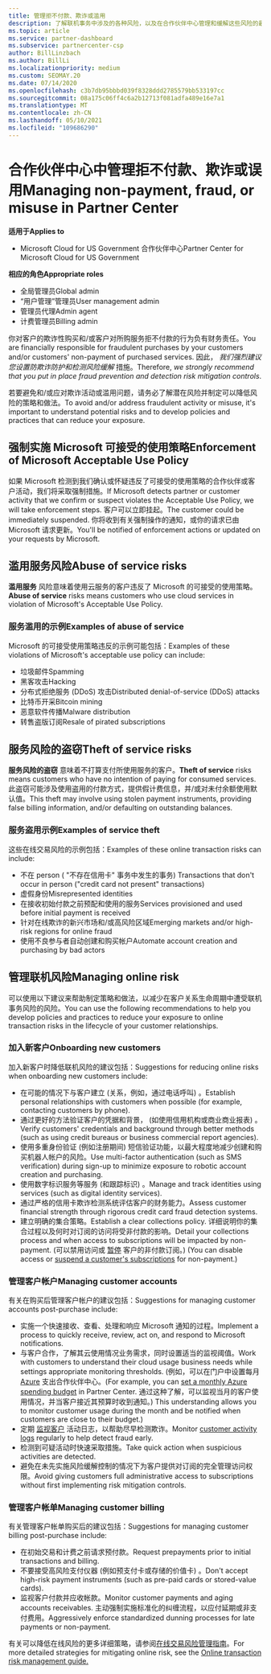 ```yaml
---
title: 管理拒不付款、欺诈或滥用
description: 了解联机事务中涉及的各种风险，以及在合作伙伴中心管理和缓解这些风险的最佳实践。
ms.topic: article
ms.service: partner-dashboard
ms.subservice: partnercenter-csp
author: BillLinzbach
ms.author: BillLi
ms.localizationpriority: medium
ms.custom: SEOMAY.20
ms.date: 07/14/2020
ms.openlocfilehash: c3b7db95bbbd039f8328ddd2785579bb533197cc
ms.sourcegitcommit: 08a175c06ff4c6a2b12713f081adfa489e16e7a1
ms.translationtype: MT
ms.contentlocale: zh-CN
ms.lasthandoff: 05/10/2021
ms.locfileid: "109686290"
---
```

# <a name="managing-non-payment-fraud-or-misuse-in-partner-center"></a><span data-ttu-id="70461-103">合作伙伴中心中管理拒不付款、欺诈或误用</span><span class="sxs-lookup"><span data-stu-id="70461-103">Managing non-payment, fraud, or misuse in Partner Center</span></span>

<span data-ttu-id="70461-104">**适用于**</span><span class="sxs-lookup"><span data-stu-id="70461-104">**Applies to**</span></span>

- <span data-ttu-id="70461-105">Microsoft Cloud for US Government 合作伙伴中心</span><span class="sxs-lookup"><span data-stu-id="70461-105">Partner Center for Microsoft Cloud for US Government</span></span>

<span data-ttu-id="70461-106">**相应的角色**</span><span class="sxs-lookup"><span data-stu-id="70461-106">**Appropriate roles**</span></span>

- <span data-ttu-id="70461-107">全局管理员</span><span class="sxs-lookup"><span data-stu-id="70461-107">Global admin</span></span>
- <span data-ttu-id="70461-108">“用户管理”管理员</span><span class="sxs-lookup"><span data-stu-id="70461-108">User management admin</span></span>
- <span data-ttu-id="70461-109">管理员代理</span><span class="sxs-lookup"><span data-stu-id="70461-109">Admin agent</span></span>
- <span data-ttu-id="70461-110">计费管理员</span><span class="sxs-lookup"><span data-stu-id="70461-110">Billing admin</span></span>

<span data-ttu-id="70461-111">你对客户的欺诈性购买和/或客户对所购服务拒不付款的行为负有财务责任。</span><span class="sxs-lookup"><span data-stu-id="70461-111">You are financially responsible for fraudulent purchases by your customers and/or customers' non-payment of purchased services.</span></span> <span data-ttu-id="70461-112">因此， *我们强烈建议您设置防欺诈防护和检测风险缓解* 措施。</span><span class="sxs-lookup"><span data-stu-id="70461-112">Therefore, *we strongly recommend that you put in place fraud prevention and detection risk mitigation controls*.</span></span>

<span data-ttu-id="70461-113">若要避免和/或应对欺诈活动或滥用问题，请务必了解潜在风险并制定可以降低风险的策略和做法。</span><span class="sxs-lookup"><span data-stu-id="70461-113">To avoid and/or address fraudulent activity or misuse, it's important to understand potential risks and to develop policies and practices that can reduce your exposure.</span></span>

## <a name="enforcement-of-microsoft-acceptable-use-policy"></a><span data-ttu-id="70461-114">强制实施 Microsoft 可接受的使用策略</span><span class="sxs-lookup"><span data-stu-id="70461-114">Enforcement of Microsoft Acceptable Use Policy</span></span>

<span data-ttu-id="70461-115">如果 Microsoft 检测到我们确认或怀疑违反了可接受的使用策略的合作伙伴或客户活动，我们将采取强制措施。</span><span class="sxs-lookup"><span data-stu-id="70461-115">If Microsoft detects partner or customer activity that we confirm or suspect violates the Acceptable Use Policy, we will take enforcement steps.</span></span> <span data-ttu-id="70461-116">客户可以立即挂起。</span><span class="sxs-lookup"><span data-stu-id="70461-116">The customer could be immediately suspended.</span></span> <span data-ttu-id="70461-117">你将收到有关强制操作的通知，或你的请求已由 Microsoft 请求更新。</span><span class="sxs-lookup"><span data-stu-id="70461-117">You'll be notified of enforcement actions or updated on your requests by Microsoft.</span></span>

## <a name="abuse-of-service-risks"></a><span data-ttu-id="70461-118">滥用服务风险</span><span class="sxs-lookup"><span data-stu-id="70461-118">Abuse of service risks</span></span>

<span data-ttu-id="70461-119">**滥用服务** 风险意味着使用云服务的客户违反了 Microsoft 的可接受的使用策略。</span><span class="sxs-lookup"><span data-stu-id="70461-119">**Abuse of service** risks means customers who use cloud services in violation of Microsoft's Acceptable Use Policy.</span></span>

### <a name="examples-of-abuse-of-service"></a><span data-ttu-id="70461-120">服务滥用的示例</span><span class="sxs-lookup"><span data-stu-id="70461-120">Examples of abuse of service</span></span>

<span data-ttu-id="70461-121">Microsoft 的可接受使用策略违反的示例可能包括：</span><span class="sxs-lookup"><span data-stu-id="70461-121">Examples of these violations of Microsoft's acceptable use policy can include:</span></span>

- <span data-ttu-id="70461-122">垃圾邮件</span><span class="sxs-lookup"><span data-stu-id="70461-122">Spamming</span></span>
- <span data-ttu-id="70461-123">黑客攻击</span><span class="sxs-lookup"><span data-stu-id="70461-123">Hacking</span></span>
- <span data-ttu-id="70461-124">分布式拒绝服务 (DDoS) 攻击</span><span class="sxs-lookup"><span data-stu-id="70461-124">Distributed denial-of-service (DDoS) attacks</span></span>
- <span data-ttu-id="70461-125">比特币开采</span><span class="sxs-lookup"><span data-stu-id="70461-125">Bitcoin mining</span></span>
- <span data-ttu-id="70461-126">恶意软件传播</span><span class="sxs-lookup"><span data-stu-id="70461-126">Malware distribution</span></span>
- <span data-ttu-id="70461-127">转售盗版订阅</span><span class="sxs-lookup"><span data-stu-id="70461-127">Resale of pirated subscriptions</span></span>

## <a name="theft-of-service-risks"></a><span data-ttu-id="70461-128">服务风险的盗窃</span><span class="sxs-lookup"><span data-stu-id="70461-128">Theft of service risks</span></span>

<span data-ttu-id="70461-129">**服务风险的盗窃** 意味着不打算支付所使用服务的客户。</span><span class="sxs-lookup"><span data-stu-id="70461-129">**Theft of service** risks means customers who have no intention of paying for consumed services.</span></span> <span data-ttu-id="70461-130">此盗窃可能涉及使用盗用的付款方式，提供假计费信息，并/或对未付余额使用默认值。</span><span class="sxs-lookup"><span data-stu-id="70461-130">This theft may involve using stolen payment instruments, providing false billing information, and/or defaulting on outstanding balances.</span></span>

### <a name="examples-of-service-theft"></a><span data-ttu-id="70461-131">服务盗用示例</span><span class="sxs-lookup"><span data-stu-id="70461-131">Examples of service theft</span></span>

<span data-ttu-id="70461-132">这些在线交易风险的示例包括：</span><span class="sxs-lookup"><span data-stu-id="70461-132">Examples of these online transaction risks can include:</span></span>

- <span data-ttu-id="70461-133">不在 person ( "不存在信用卡" 事务中发生的事务) </span><span class="sxs-lookup"><span data-stu-id="70461-133">Transactions that don't occur in person ("credit card not present" transactions)</span></span>
- <span data-ttu-id="70461-134">虚假身份</span><span class="sxs-lookup"><span data-stu-id="70461-134">Misrepresented identities</span></span>
- <span data-ttu-id="70461-135">在接收初始付款之前预配和使用的服务</span><span class="sxs-lookup"><span data-stu-id="70461-135">Services provisioned and used before initial payment is received</span></span>
- <span data-ttu-id="70461-136">针对在线欺诈的新兴市场和/或高风险区域</span><span class="sxs-lookup"><span data-stu-id="70461-136">Emerging markets and/or high-risk regions for online fraud</span></span>
- <span data-ttu-id="70461-137">使用不良参与者自动创建和购买帐户</span><span class="sxs-lookup"><span data-stu-id="70461-137">Automate account creation and purchasing by bad actors</span></span>

## <a name="managing-online-risk"></a><span data-ttu-id="70461-138">管理联机风险</span><span class="sxs-lookup"><span data-stu-id="70461-138">Managing online risk</span></span>

<span data-ttu-id="70461-139">可以使用以下建议来帮助制定策略和做法，以减少在客户关系生命周期中遭受联机事务风险的风险。</span><span class="sxs-lookup"><span data-stu-id="70461-139">You can use the following recommendations to help you develop policies and practices to reduce your exposure to online transaction risks in the lifecycle of your customer relationships.</span></span>

### <a name="onboarding-new-customers"></a><span data-ttu-id="70461-140">加入新客户</span><span class="sxs-lookup"><span data-stu-id="70461-140">Onboarding new customers</span></span>

<span data-ttu-id="70461-141">加入新客户时降低联机风险的建议包括：</span><span class="sxs-lookup"><span data-stu-id="70461-141">Suggestions for reducing online risks when onboarding new customers include:</span></span>

- <span data-ttu-id="70461-142">在可能的情况下与客户建立 (关系，例如，通过电话呼叫) 。</span><span class="sxs-lookup"><span data-stu-id="70461-142">Establish personal relationships with customers when possible (for example, contacting customers by phone).</span></span>
- <span data-ttu-id="70461-143">通过更好的方法验证客户的凭据和背景， (如使用信用机构或商业商业报表) 。</span><span class="sxs-lookup"><span data-stu-id="70461-143">Verify customers' credentials and background through better methods (such as using credit bureaus or business commercial report agencies).</span></span>
- <span data-ttu-id="70461-144">使用多重身份验证 (例如注册期间) 短信验证功能，以最大程度地减少创建和购买机器人帐户的风险。</span><span class="sxs-lookup"><span data-stu-id="70461-144">Use multi-factor authentication (such as SMS verification) during sign-up to minimize exposure to robotic account creation and purchasing.</span></span>
- <span data-ttu-id="70461-145">使用数字标识服务等服务 (和跟踪标识) 。</span><span class="sxs-lookup"><span data-stu-id="70461-145">Manage and track identities using services (such as digital identity services).</span></span>
- <span data-ttu-id="70461-146">通过严格的信用卡欺诈检测系统评估客户的财务能力。</span><span class="sxs-lookup"><span data-stu-id="70461-146">Assess customer financial strength through rigorous credit card fraud detection systems.</span></span>
- <span data-ttu-id="70461-147">建立明确的集合策略。</span><span class="sxs-lookup"><span data-stu-id="70461-147">Establish a clear collections policy.</span></span> <span data-ttu-id="70461-148">详细说明你的集合过程以及何时对订阅的访问将受非付款的影响。</span><span class="sxs-lookup"><span data-stu-id="70461-148">Detail your collections process and when access to subscriptions will be impacted by non-payment.</span></span> <span data-ttu-id="70461-149"> (可以禁用访问或 [暂停](create-a-new-subscription.md#suspend-a-subscription) 客户的非付款订阅。) </span><span class="sxs-lookup"><span data-stu-id="70461-149">(You can disable access or [suspend a customer's subscriptions](create-a-new-subscription.md#suspend-a-subscription) for non-payment.)</span></span>

### <a name="managing-customer-accounts"></a><span data-ttu-id="70461-150">管理客户帐户</span><span class="sxs-lookup"><span data-stu-id="70461-150">Managing customer accounts</span></span>

<span data-ttu-id="70461-151">有关在购买后管理客户帐户的建议包括：</span><span class="sxs-lookup"><span data-stu-id="70461-151">Suggestions for managing customer accounts post-purchase include:</span></span>

- <span data-ttu-id="70461-152">实施一个快速接收、查看、处理和响应 Microsoft 通知的过程。</span><span class="sxs-lookup"><span data-stu-id="70461-152">Implement a process to quickly receive, review, act on, and respond to Microsoft notifications.</span></span>
- <span data-ttu-id="70461-153">与客户合作，了解其云使用情况业务需求，同时设置适当的监视阈值。</span><span class="sxs-lookup"><span data-stu-id="70461-153">Work with customers to understand their cloud usage business needs while settings appropriate monitoring thresholds.</span></span> <span data-ttu-id="70461-154"> (例如，可以在门户中设置每月 [Azure](set-an-azure-spending-budget-for-your-customers.md) 支出合作伙伴中心。</span><span class="sxs-lookup"><span data-stu-id="70461-154">(For example, you can [set a monthly Azure spending budget](set-an-azure-spending-budget-for-your-customers.md) in Partner Center.</span></span> <span data-ttu-id="70461-155">通过这种了解，可以监视当月的客户使用情况，并当客户接近其预算时收到通知。) </span><span class="sxs-lookup"><span data-stu-id="70461-155">This understanding allows you to monitor customer usage during the month and be notified when customers are close to their budget.)</span></span>
- <span data-ttu-id="70461-156">定期 [监视客户](activity-logs.md) 活动日志，以帮助尽早检测欺诈。</span><span class="sxs-lookup"><span data-stu-id="70461-156">Monitor [customer activity logs](activity-logs.md) regularly to help detect fraud early.</span></span>
- <span data-ttu-id="70461-157">检测到可疑活动时快速采取措施。</span><span class="sxs-lookup"><span data-stu-id="70461-157">Take quick action when suspicious activities are detected.</span></span>
- <span data-ttu-id="70461-158">避免在未先实施风险缓解控制的情况下为客户提供对订阅的完全管理访问权限。</span><span class="sxs-lookup"><span data-stu-id="70461-158">Avoid giving customers full administrative access to subscriptions without first implementing risk mitigation controls.</span></span>

### <a name="managing-customer-billing"></a><span data-ttu-id="70461-159">管理客户帐单</span><span class="sxs-lookup"><span data-stu-id="70461-159">Managing customer billing</span></span>

<span data-ttu-id="70461-160">有关管理客户帐单购买后的建议包括：</span><span class="sxs-lookup"><span data-stu-id="70461-160">Suggestions for managing customer billing post-purchase include:</span></span>

- <span data-ttu-id="70461-161">在初始交易和计费之前请求预付款。</span><span class="sxs-lookup"><span data-stu-id="70461-161">Request prepayments prior to initial transactions and billing.</span></span>
- <span data-ttu-id="70461-162">不要接受高风险支付仪器 (例如预支付卡或存储的价值卡) 。</span><span class="sxs-lookup"><span data-stu-id="70461-162">Don't accept high-risk payment instruments (such as pre-paid cards or stored-value cards).</span></span>
- <span data-ttu-id="70461-163">监视客户付款并应收帐款。</span><span class="sxs-lookup"><span data-stu-id="70461-163">Monitor customer payments and aging accounts receivables.</span></span> <span data-ttu-id="70461-164">主动强制实施标准化的纠缠流程，以应付延期或非支付费用。</span><span class="sxs-lookup"><span data-stu-id="70461-164">Aggressively enforce standardized dunning processes for late payments or non-payment.</span></span>

<span data-ttu-id="70461-165">有关可以降低在线风险的更多详细策略，请参阅[在线交易风险管理指南](https://query.prod.cms.rt.microsoft.com/cms/api/am/binary/RE4Bhtt)。</span><span class="sxs-lookup"><span data-stu-id="70461-165">For more detailed strategies for mitigating online risk, see the [Online transaction risk management guide.](https://query.prod.cms.rt.microsoft.com/cms/api/am/binary/RE4Bhtt)</span></span>
